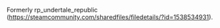 Formerly rp_undertale_republic (https://steamcommunity.com/sharedfiles/filedetails/?id=1538534931).
